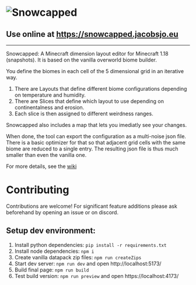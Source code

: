 
![Snowcapped](docs/header.svg)
===============================

## Use online at https://snowcapped.jacobsjo.eu
--------

Snowcapped: A Minecraft dimension layout editor for Minecraft 1.18 (snapshots). It is based on the vanilla overworld biome builder.

You define the biomes in each cell of the 5 dimensional grid in an iterative way.
1. There are Layouts that define different biome configurations depending on temperature and humidity.
2. There are Slices that define which layout to use depending on continentalness and erosion.
3. Each slice is then assigned to different weirdness ranges.

Snowcapped also includes a map that lets you imediatly see your changes.

When done, the tool can export the configuration as a multi-noise json file. There is a basic optimizer for that so that adjacent grid cells with the same biome are reduced to a single entry. The resulting json file is thus much smaller than even the vanilla one.

For more details, see the [wiki](https://github.com/jacobsjo/snowcapped/wiki)

# Contributing
Contributions are welcome! For significant feature additions please ask beforehand by opening an issue or on discord.

## Setup dev environment:

1. Install python dependencies: `pip install -r requirements.txt`
2. Install node dependencies: `npm i`
3. Create vanilla datapack zip files: `npm run createZips`
4. Start dev server: `npm run dev` and open http://localhost:5173/ 
5. Build final page: `npm run build`
6. Test build version: `npm run preview` and open https://localhost:4173/
